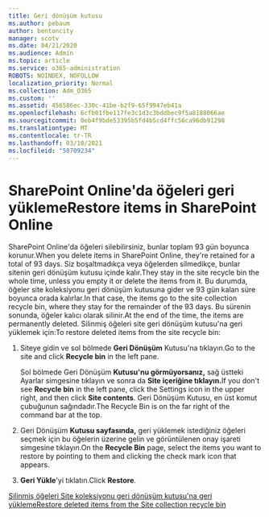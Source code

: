 ```yaml
---
title: Geri dönüşüm kutusu
ms.author: pebaum
author: bentoncity
manager: scotv
ms.date: 04/21/2020
ms.audience: Admin
ms.topic: article
ms.service: o365-administration
ROBOTS: NOINDEX, NOFOLLOW
localization_priority: Normal
ms.collection: Adm_O365
ms.custom: ''
ms.assetid: 456586ec-330c-41be-b2f9-65f9947eb41a
ms.openlocfilehash: 6cfb01fbe117fe3c1d3c3bddbec9f5a8188066ae
ms.sourcegitcommit: 0eb4f9bde53395b5fd4b5cd4ffc56ca96db91298
ms.translationtype: MT
ms.contentlocale: tr-TR
ms.lasthandoff: 03/10/2021
ms.locfileid: "50709234"
---
```

# <a name="restore-items-in-sharepoint-online"></a><span data-ttu-id="7c981-102">SharePoint Online'da öğeleri geri yükleme</span><span class="sxs-lookup"><span data-stu-id="7c981-102">Restore items in SharePoint Online</span></span>

<span data-ttu-id="7c981-103">SharePoint Online'da öğeleri silebilirsiniz, bunlar toplam 93 gün boyunca korunur.</span><span class="sxs-lookup"><span data-stu-id="7c981-103">When you delete items in SharePoint Online, they're retained for a total of 93 days.</span></span> <span data-ttu-id="7c981-104">Siz boşaltmadıkça veya öğelerden silmedikçe, bunlar sitenin geri dönüşüm kutusu içinde kalır.</span><span class="sxs-lookup"><span data-stu-id="7c981-104">They stay in the site recycle bin the whole time, unless you empty it or delete the items from it.</span></span> <span data-ttu-id="7c981-105">Bu durumda, öğeler site koleksiyonu geri dönüşüm kutusuna gider ve 93 gün kalan süre boyunca orada kalırlar.</span><span class="sxs-lookup"><span data-stu-id="7c981-105">In that case, the items go to the site collection recycle bin, where they stay for the remainder of the 93 days.</span></span> <span data-ttu-id="7c981-106">Bu sürenin sonunda, öğeler kalıcı olarak silinir.</span><span class="sxs-lookup"><span data-stu-id="7c981-106">At the end of the time, the items are permanently deleted.</span></span> <span data-ttu-id="7c981-107">Silinmiş öğeleri site geri dönüşüm kutusu'na geri yüklemek için:</span><span class="sxs-lookup"><span data-stu-id="7c981-107">To restore deleted items from the site recycle bin:</span></span>
  
1. <span data-ttu-id="7c981-108">Siteye gidin ve sol bölmede **Geri Dönüşüm** Kutusu'na tıklayın.</span><span class="sxs-lookup"><span data-stu-id="7c981-108">Go to the site and click **Recycle bin** in the left pane.</span></span> 
    
    <span data-ttu-id="7c981-109">Sol bölmede Geri Dönüşüm **Kutusu'nu görmüyorsanız,** sağ üstteki Ayarlar simgesine tıklayın ve sonra da **Site içeriğine tıklayın.**</span><span class="sxs-lookup"><span data-stu-id="7c981-109">If you don't see **Recycle bin** in the left pane, click the Settings icon in the upper right, and then click **Site contents**.</span></span> <span data-ttu-id="7c981-110">Geri Dönüşüm Kutusu, en üst komut çubuğunun sağındadır.</span><span class="sxs-lookup"><span data-stu-id="7c981-110">The Recycle Bin is on the far right of the command bar at the top.</span></span>
    
2. <span data-ttu-id="7c981-111">Geri Dönüşüm **Kutusu sayfasında,** geri yüklemek istediğiniz öğeleri seçmek için bu öğelerin üzerine gelin ve görüntülenen onay işareti simgesine tıklayın.</span><span class="sxs-lookup"><span data-stu-id="7c981-111">On the **Recycle Bin** page, select the items you want to restore by pointing to them and clicking the check mark icon that appears.</span></span> 
    
3. <span data-ttu-id="7c981-112">**Geri Yükle**'yi tıklatın.</span><span class="sxs-lookup"><span data-stu-id="7c981-112">Click **Restore**.</span></span>
    
[<span data-ttu-id="7c981-113">Silinmiş öğeleri Site koleksiyonu geri dönüşüm kutusu'na geri yükleme</span><span class="sxs-lookup"><span data-stu-id="7c981-113">Restore deleted items from the Site collection recycle bin</span></span>](https://support.microsoft.com/office/restore-items-in-the-recycle-bin-that-were-deleted-from-sharepoint-or-teams-6df466b6-55f2-4898-8d6e-c0dff851a0be)
  

